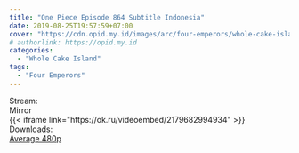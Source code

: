 ```yaml
---
title: "One Piece Episode 864 Subtitle Indonesia"
date: 2019-08-25T19:57:59+07:00
cover: "https://cdn.opid.my.id/images/arc/four-emperors/whole-cake-island.webp" # Optional, cover
# authorlink: https://opid.my.id
categories:
  - "Whole Cake Island"
tags:
  - "Four Emperors"
---
```

<div class="ui menu violet borderless inverted">
  <div class="header item active">
        Stream:
    </div>
  <a class="active item" data-tab="mirror">
    <i class="odnoklassniki icon"></i> Mirror
  </a>
</div>
<div class="ui bottom attached tab segment active" style="border:0 !important;" data-tab="mirror">
{{< iframe link="https://ok.ru/videoembed/2179682994934" >}}
</div>
<div class="ui menu violet borderless inverted">
  <div class="header item active">
        Downloads:
    </div>
  <a class="item nounderline" href="https://ouo.io/AI8DmA" target="_blank" rel="dofollow"><i class="google drive icon"></i>
    Average 480p</a>
</div>